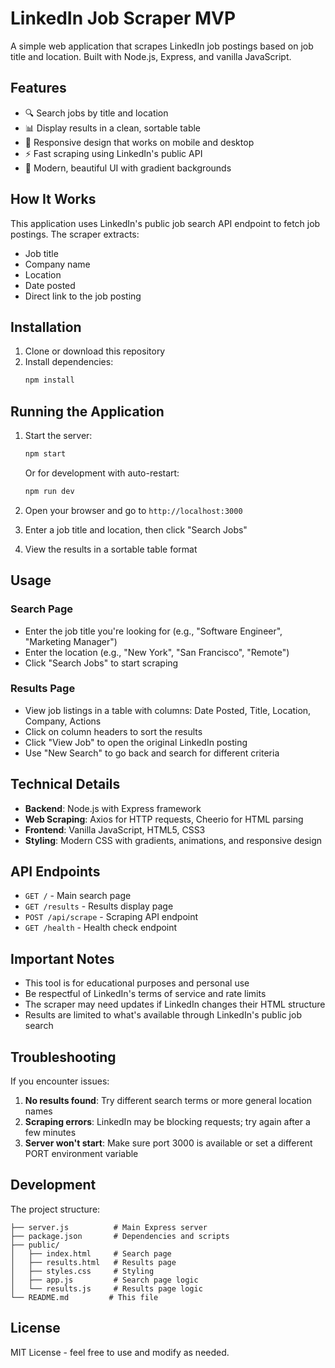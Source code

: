 # LinkedIn Job Scraper MVP

A simple web application that scrapes LinkedIn job postings based on job title and location. Built with Node.js, Express, and vanilla JavaScript.

## Features

- 🔍 Search jobs by title and location
- 📊 Display results in a clean, sortable table
- 📱 Responsive design that works on mobile and desktop
- ⚡ Fast scraping using LinkedIn's public API
- 🎨 Modern, beautiful UI with gradient backgrounds

## How It Works

This application uses LinkedIn's public job search API endpoint to fetch job postings. The scraper extracts:
- Job title
- Company name
- Location
- Date posted
- Direct link to the job posting

## Installation

1. Clone or download this repository
2. Install dependencies:
   ```bash
   npm install
   ```

## Running the Application

1. Start the server:
   ```bash
   npm start
   ```
   
   Or for development with auto-restart:
   ```bash
   npm run dev
   ```

2. Open your browser and go to `http://localhost:3000`

3. Enter a job title and location, then click "Search Jobs"

4. View the results in a sortable table format

## Usage

### Search Page
- Enter the job title you're looking for (e.g., "Software Engineer", "Marketing Manager")
- Enter the location (e.g., "New York", "San Francisco", "Remote")
- Click "Search Jobs" to start scraping

### Results Page
- View job listings in a table with columns: Date Posted, Title, Location, Company, Actions
- Click on column headers to sort the results
- Click "View Job" to open the original LinkedIn posting
- Use "New Search" to go back and search for different criteria

## Technical Details

- **Backend**: Node.js with Express framework
- **Web Scraping**: Axios for HTTP requests, Cheerio for HTML parsing
- **Frontend**: Vanilla JavaScript, HTML5, CSS3
- **Styling**: Modern CSS with gradients, animations, and responsive design

## API Endpoints

- `GET /` - Main search page
- `GET /results` - Results display page
- `POST /api/scrape` - Scraping API endpoint
- `GET /health` - Health check endpoint

## Important Notes

- This tool is for educational purposes and personal use
- Be respectful of LinkedIn's terms of service and rate limits
- The scraper may need updates if LinkedIn changes their HTML structure
- Results are limited to what's available through LinkedIn's public job search

## Troubleshooting

If you encounter issues:

1. **No results found**: Try different search terms or more general location names
2. **Scraping errors**: LinkedIn may be blocking requests; try again after a few minutes
3. **Server won't start**: Make sure port 3000 is available or set a different PORT environment variable

## Development

The project structure:
```
├── server.js          # Main Express server
├── package.json       # Dependencies and scripts
├── public/
│   ├── index.html     # Search page
│   ├── results.html   # Results page
│   ├── styles.css     # Styling
│   ├── app.js         # Search page logic
│   └── results.js     # Results page logic
└── README.md         # This file
```

## License

MIT License - feel free to use and modify as needed. 